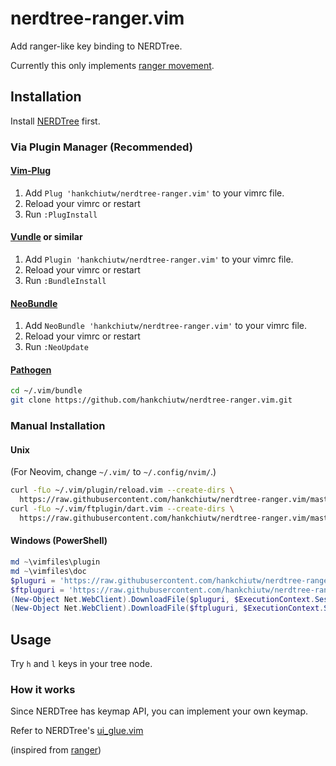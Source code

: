 # nerdtree-ranger.vim

Add ranger-like key binding to NERDTree.

Currently this only implements [ranger movement](https://github.com/ranger/ranger/wiki/Official-user-guide#movement).

## Installation

Install [NERDTree](https://github.com/scrooloose/nerdtree) first.

### Via Plugin Manager (Recommended)

#### [Vim-Plug](https://github.com/junegunn/vim-plug)

1. Add `Plug 'hankchiutw/nerdtree-ranger.vim'` to your vimrc file.
2. Reload your vimrc or restart
3. Run `:PlugInstall`

#### [Vundle](https://github.com/VundleVim/Vundle.vim) or similar

1. Add `Plugin 'hankchiutw/nerdtree-ranger.vim'` to your vimrc file.
2. Reload your vimrc or restart
3. Run `:BundleInstall`

#### [NeoBundle](https://github.com/Shougo/neobundle.vim)

1. Add `NeoBundle 'hankchiutw/nerdtree-ranger.vim'` to your vimrc file.
2. Reload your vimrc or restart
3. Run `:NeoUpdate`

#### [Pathogen](https://github.com/tpope/vim-pathogen)

```sh
cd ~/.vim/bundle
git clone https://github.com/hankchiutw/nerdtree-ranger.vim.git
```

### Manual Installation

#### Unix

(For Neovim, change `~/.vim/` to `~/.config/nvim/`.)

```sh
curl -fLo ~/.vim/plugin/reload.vim --create-dirs \
  https://raw.githubusercontent.com/hankchiutw/nerdtree-ranger.vim/master/plugin/reload.vim
curl -fLo ~/.vim/ftplugin/dart.vim --create-dirs \
  https://raw.githubusercontent.com/hankchiutw/nerdtree-ranger.vim/master/ftplugin/dart.vim
```

#### Windows (PowerShell)

```powershell
md ~\vimfiles\plugin
md ~\vimfiles\doc
$pluguri = 'https://raw.githubusercontent.com/hankchiutw/nerdtree-ranger.vim/master/plugin/reload.vim'
$ftpluguri = 'https://raw.githubusercontent.com/hankchiutw/nerdtree-ranger.vim/master/ftplugin/dart.vim'
(New-Object Net.WebClient).DownloadFile($pluguri, $ExecutionContext.SessionState.Path.GetUnresolvedProviderPathFromPSPath("~\vimfiles\plugin\reload.vim"))
(New-Object Net.WebClient).DownloadFile($ftpluguri, $ExecutionContext.SessionState.Path.GetUnresolvedProviderPathFromPSPath("~\vimfiles\ftplugin\dart.vim"))
```

## Usage

Try `h` and `l` keys in your tree node.

### How it works

Since NERDTree has keymap API, you can implement your own keymap.

Refer to NERDTree's [ui_glue.vim](https://github.com/scrooloose/nerdtree/blob/master/autoload/nerdtree/ui_glue.vim)

(inspired from [ranger](https://github.com/ranger/ranger/wiki/Official-user-guide#movement))
